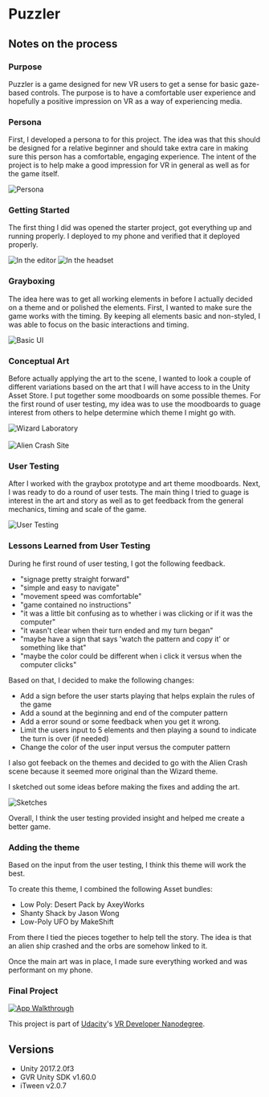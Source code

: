 # Puzzler

## Notes on the process

### Purpose
Puzzler is a game designed for new VR users to get a sense for basic gaze-based controls. The purpose is to have a comfortable user experience and hopefully a positive impression on VR as a way of experiencing media.

### Persona
First, I developed a persona to for this project. The idea was that this should be designed for a relative beginner and should take extra care in making sure this person has a comfortable, engaging experience. The intent of the project is to help make a good impression for VR in general as well as for the game itself.

![Persona](/Puzzler/img/vr-persona-01.jpg)

### Getting Started
The first thing I did was opened the starter project, got everything up and running properly. I deployed to my phone and verified that it deployed properly.

![In the editor](/Puzzler/img/editor.png)
![In the headset](/Puzzler/img/graybox-prototype.png)


### Grayboxing
The idea here was to get all working elements in before I actually decided on a theme and or polished the elements. First, I wanted to make sure the game works with the timing. By keeping all elements basic and non-styled, I was able to focus on the basic interactions and timing.

![Basic UI](/Puzzler/img/basic-ui.png)

### Conceptual Art
Before actually applying the art to the scene, I wanted to look a couple of different variations based on the art that I will have access to in the Unity Asset Store. I put together some moodboards on some possible themes. For the first round of user testing, my idea was to use the moodboards to guage interest from others to helpe determine which theme I might go with.

![Wizard Laboratory](/Puzzler/img/ConceptArt-01.jpg)
<br>
<br>
![Alien Crash Site](/Puzzler/img/ConceptArt-02.jpg)


### User Testing
After I worked with the graybox prototype and art theme moodboards. Next, I was ready to do a round of user tests. The main thing I tried to guage is interest in the art and story as well as to get feedback from the general mechanics, timing and scale of the game.

![User Testing](/Puzzler/img/user-testing.png)

### Lessons Learned from User Testing
During he first round of user testing, I got the following feedback.
* "signage pretty straight forward"
* "simple and easy to navigate"
* "movement speed was comfortable"
* "game contained no instructions" 
* "it was a little bit confusing as to whether i was clicking or if it was the computer"
* "it wasn't clear when their turn ended and my turn began"
* "maybe have a sign that says 'watch the pattern and copy it' or something like that"
* "maybe the color could be different when i click it versus when the computer clicks"

Based on that, I decided to make the following changes:
* Add a sign before the user starts playing that helps explain the rules of the game
* Add a sound at the beginning and end of the computer pattern
* Add a error sound or some feedback when you get it wrong.
* Limit the users input to 5 elements and then playing a sound to indicate the turn is over (if needed)
* Change the color of the user input versus the computer pattern

I also got feeback on the themes and decided to go with the Alien Crash scene because it seemed more original than the Wizard theme.

I sketched out some ideas before making the fixes and adding the art.

![Sketches](/Puzzler/img/sketches.png)

Overall, I think the user testing provided insight and helped me create a better game.


### Adding the theme
Based on the input from the user testing, I think this theme will work the best. 

To create this theme, I combined the following Asset bundles:
* Low Poly: Desert Pack by AxeyWorks
* Shanty Shack by Jason Wong
* Low-Poly UFO by MakeShift

From there I tied the pieces together to help tell the story. The idea is that an alien ship crashed and the orbs are somehow linked to it. 

Once the main art was in place, I made sure everything worked and was performant on my phone.

### Final Project
[![App Walkthrough](https://img.youtube.com/vi/ZZD_BoZp8dQ/0.jpg)](https://www.youtube.com/watch?v=ZZD_BoZp8dQ)

This project is part of [Udacity](https://www.udacity.com "Udacity - Be in demand")'s [VR Developer Nanodegree](https://www.udacity.com/course/vr-developer-nanodegree--nd017).

## Versions
- Unity 2017.2.0f3
- GVR Unity SDK v1.60.0
- iTween v2.0.7



